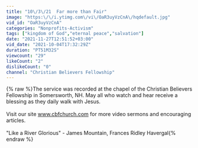 ```yaml
---
title: "10\/3\/21  Far more than Fair"
image: "https:\/\/i.ytimg.com\/vi\/OaR3uyVzCnA\/hqdefault.jpg"
vid_id: "OaR3uyVzCnA"
categories: "Nonprofits-Activism"
tags: ["kingdom of God","eternal peace","salvation"]
date: "2021-11-27T12:51:52+03:00"
vid_date: "2021-10-04T17:32:29Z"
duration: "PT51M32S"
viewcount: "29"
likeCount: "2"
dislikeCount: "0"
channel: "Christian Believers Fellowship"
---
```

{% raw %}The service was recorded at the chapel of the Christian Believers Fellowship in Somersworth, NH. May all who watch and hear receive a blessing as they daily walk with Jesus.<br /><br />Visit our site www.cbfchurch.com for more video sermons and encouraging articles.<br /><br />&quot;Like a River Glorious&quot; - James Mountain, Frances Ridley Havergal{% endraw %}
